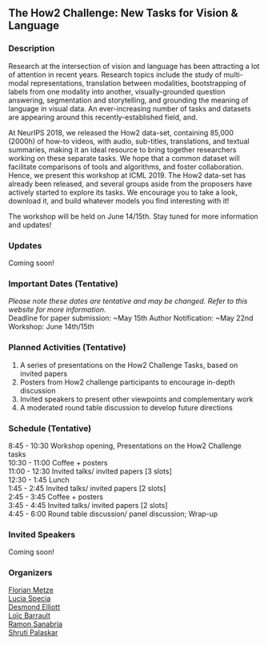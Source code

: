 ## The How2 Challenge: New Tasks for Vision & Language 

### Description
Research at the intersection of vision and language has been attracting a lot of attention in recent years. Research topics include the study of multi-modal representations, translation between modalities, bootstrapping of labels from one modality into another, visually-grounded question answering, segmentation and storytelling, and grounding the meaning of language in visual data. An ever-increasing number of tasks and datasets are appearing around this
recently-established field, and.

At NeurIPS 2018, we released the How2 data-set, containing 85,000 (2000h) of how-to videos, with audio, sub-titles, translations, and textual summaries, making it an ideal resource to bring together researchers working on these separate tasks. We hope that a common dataset will facilitate comparisons of tools and algorithms, and foster collaboration. Hence, we present this workshop at ICML 2019. The How2 data-set has already been released, and several groups aside from the proposers have actively started to explore its tasks. We encourage you to take a look, download it, and build whatever models you find interesting with it!

The workshop will be held on June 14/15th. Stay tuned for more information and updates!

### Updates
Coming soon!


### Important Dates (Tentative)
*Please note these dates are tentative and may be changed. 
Refer to this website for more information.*    
Deadline for paper submission: ~May 15th
Author Notification: ~May 22nd
Workshop: June 14th/15th

### Planned Activities (Tentative)
1. A series of presentations on the How2 Challenge Tasks, based on invited papers  
2. Posters from How2 challenge participants to encourage in-depth discussion  
3. Invited speakers to present other viewpoints and complementary work  
4. A moderated round table discussion to develop future directions  

### Schedule (Tentative)
8:45 - 10:30    Workshop opening, Presentations on the How2 Challenge tasks  
10:30 - 11:00   Coffee + posters  
11:00 - 12:30   Invited talks/ invited papers [3 slots]  
12:30 - 1:45    Lunch  
1:45 - 2:45     Invited talks/ invited papers [2 slots]  
2:45 - 3:45     Coffee + posters  
3:45 - 4:45     Invited talks/ invited papers [2 slots]  
4:45 - 6:00     Round table discussion/ panel discussion; Wrap-up  

### Invited Speakers
Coming soon!

### Organizers
[Florian Metze](http://www.cs.cmu.edu/~fmetze/interACT/Home.html)  
[Lucia Specia](http://staffwww.dcs.shef.ac.uk/people/L.Specia/)  
[Desmond Elliott](https://elliottd.github.io)  
[Loïc Barrault](https://scholar.google.fr/citations?user=i4IBjw4AAAAJ&hl=fr&oi=ao)  
[Ramon Sanabria](https://scholar.google.com/citations?user=hoE7_YcAAAAJ)  
[Shruti Palaskar](https://shrutijpalaskar.github.io)  


